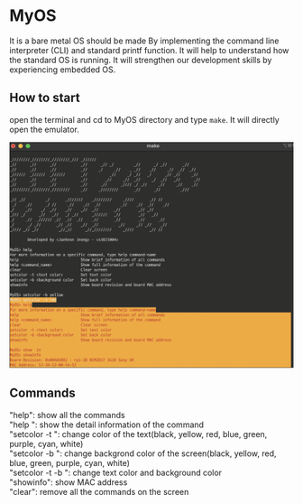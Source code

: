 # MyOS

It is a bare metal OS should be made By implementing the command line interpreter (CLI) and standard printf function. It will help to understand how the standard OS is running. It will strengthen our development skills by experiencing embedded OS.

## How to start

open the terminal and cd to MyOS directory and type ```make```. It will directly open the emulator.

<img src="MyOS_Image.png" alt="image" width="600" height="400">

## Commands

"help": show all the commands<br>
"help <command>": show the detail information of the command<br>
"setcolor -t <color>": change color of the text(black, yellow, red, blue, green, purple, cyan, white)<br>
"setcolor -b <color>": change backgrond color of the screen(black, yellow, red, blue, green, purple, cyan, white)<br>
"setcolor -t <color> -b <color>": change text color and background color<br>
"showinfo": show MAC address<br>
"clear": remove all the commands on the screen<br>

